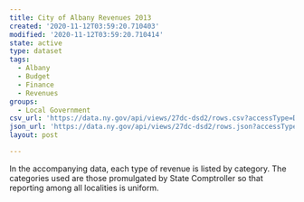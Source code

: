 ```yaml
---
title: City of Albany Revenues 2013
created: '2020-11-12T03:59:20.710403'
modified: '2020-11-12T03:59:20.710414'
state: active
type: dataset
tags:
  - Albany
  - Budget
  - Finance
  - Revenues
groups:
  - Local Government
csv_url: 'https://data.ny.gov/api/views/27dc-dsd2/rows.csv?accessType=DOWNLOAD'
json_url: 'https://data.ny.gov/api/views/27dc-dsd2/rows.json?accessType=DOWNLOAD'
layout: post

---
```

In the accompanying data, each type of revenue is listed by category. The categories used are those promulgated by State Comptroller so that reporting among all localities is uniform.
